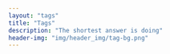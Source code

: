 ```yaml
---
layout: "tags"
title: "Tags"
description: "The shortest answer is doing"
header-img: "img/header_img/tag-bg.png"
---
```

